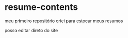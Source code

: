 # resume-contents
meu primeiro repositório
criei para estocar meus resumos

posso editar direto do site

